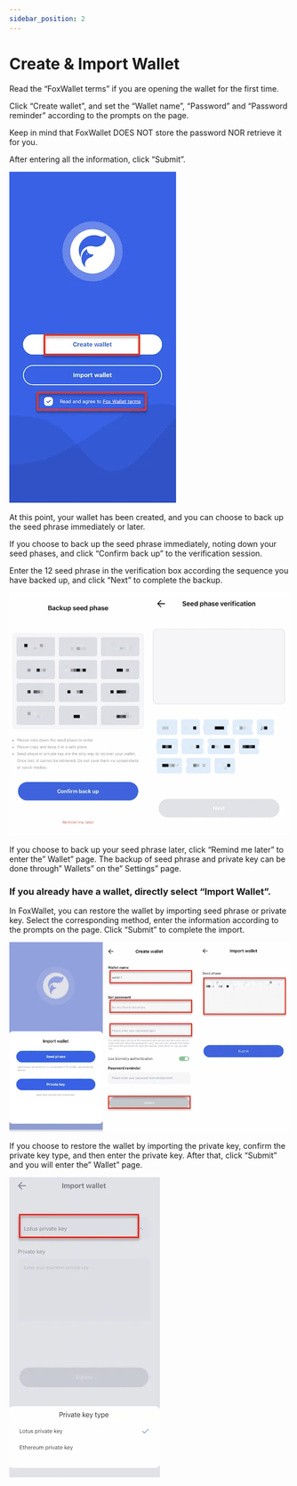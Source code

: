 ```yaml
---
sidebar_position: 2
---
```


# Create & Import Wallet

Read the “FoxWallet terms” if you are opening the wallet for the first time. 

Click “Create wallet”, and set the “Wallet name”, “Password” and “Password reminder” according to the prompts on the page. 

Keep in mind that FoxWallet DOES NOT store the password NOR retrieve it for you. 

After entering all the information, click “Submit”.

![](./img/onboard.webp)

At this point, your wallet has been created, and you can choose to back up the seed phrase immediately or later.

If you choose to back up the seed phrase immediately, noting down your seed phases, and click “Confirm back up” to the verification session. 

Enter the 12 seed phrase in the verification box according the sequence you have backed up, and click “Next” to complete the backup.

![](./img/backup-seed.webp)

If you choose to back up your seed phrase later, click “Remind me later” to enter the” Wallet” page. The backup of seed phrase and private key can be done through” Wallets” on the” Settings” page.

### If you already have a wallet, directly select “Import Wallet”.

In FoxWallet, you can restore the wallet by importing seed phrase or private key. Select the corresponding method, enter the information according to the prompts on the page. Click “Submit” to complete the import.

![](./img/import-wallet.webp)

If you choose to restore the wallet by importing the private key, confirm the private key type, and then enter the private key. After that, click “Submit” and you will enter the” Wallet” page.

![](./img/import-priv.webp)
